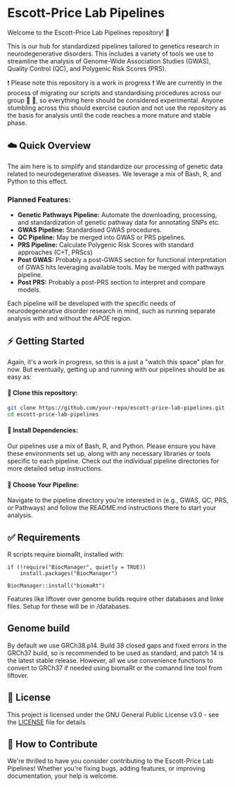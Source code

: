 # Escott-Price Lab Pipelines

Welcome to the Escott-Price Lab Pipelines repository! :wave: 

This is our hub for standardized pipelines tailored to genetics research in neurodegenerative disorders. This includes a variety of tools we use to streamline the analysis of Genome-Wide Association Studies (GWAS), Quality Control (QC), and Polygenic Risk Scores (PRS).

:exclamation: Please note this repository is a work in progress :exclamation: We are currently in the process of migrating our scripts and standardising procedures across our group :raised_hands: :raised_hands:, so everything here should be considered experimental. Anyone stumbling across this should exercise caution and not use the repository as the basis for analysis until the code reaches a more mature and stable phase.

## :cloud: Quick Overview

The aim here is to simplify and standardize our processing of genetic data related to neurodegenerative diseases. We leverage a mix of Bash, R, and Python to this effect.

### Planned Features:

- **Genetic Pathways Pipeline:**  Automate the downloading, processing, and standardization of genetic pathway data for annotating SNPs etc.
- **GWAS Pipeline:** Standardised GWAS procedures. 
- **QC Pipeline:** May be merged into GWAS or PRS pipelines.
- **PRS Pipeline:** Calculate Polygenic Risk Scores with standard approaches (C+T, PRScs)
- **Post GWAS:** Probably a post-GWAS section for functional interpretation of GWAS hits leveraging available tools. May be merged with pathways pipeline.
- **Post PRS:** Probably a post-PRS section to interpret and compare models.

Each pipeline will be developed with the specific needs of neurodegenerative disorder research in mind, such as running separate analysis with and without the *APOE* region.

## :zap: Getting Started

Again, it's a work in progress, so this is a just a "watch this space" plan for now. But eventually, getting up and running with our pipelines should be as easy as:

#### :seedling: Clone this repository:

```bash
git clone https://github.com/your-repo/escott-price-lab-pipelines.git
cd escott-price-lab-pipelines
```

#### :seedling: Install Dependencies:

Our pipelines use a mix of Bash, R, and Python. Please ensure you have these environments set up, along with any necessary libraries or tools specific to each pipeline. Check out the individual pipeline directories for more detailed setup instructions.

#### :seedling: Choose Your Pipeline:

Navigate to the pipeline directory you're interested in (e.g., GWAS, QC, PRS, or Pathways) and follow the README.md instructions there to start your analysis.

## :white_check_mark: Requirements

R scripts require biomaRt, installed with:

```
if (!require("BiocManager", quietly = TRUE))
    install.packages("BiocManager")

BiocManager::install("biomaRt")
```

Features like liftover over genome builds require other databases and linke files. Setup for these will be in /databases.

## Genome build

By default we use GRCh38.p14. Build 38 closed gaps and fixed errors in the GRCh37 build, so is recommended to be used as standard, and patch 14 is the latest stable release. However, all we use convenience functions to convert to GRCh37 if needed using biomaRt or the comannd line tool from liftover.

## :page_facing_up: License

This project is licensed under the GNU General Public License v3.0 - see the [LICENSE](LICENSE) file for details.

## :green_heart: How to Contribute

We're thrilled to have you consider contributing to the Escott-Price Lab Pipelines! Whether you're fixing bugs, adding features, or improving documentation, your help is welcome.
